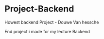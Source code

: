# Project-Backend
Howest backend Project - Douwe Van hessche

End project i made for my lecture Backend
